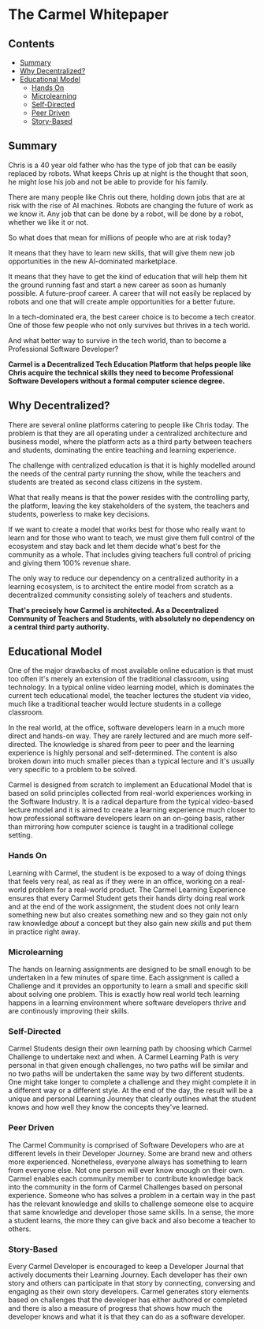 # The Carmel Whitepaper

## Contents

* [Summary](#summary)
* [Why Decentralized?](#why-decentralized)
* [Educational Model](#educational-model)
  * [Hands On](#hands-on)
  * [Microlearning](#microlearning)
  * [Self-Directed](#personalized)
  * [Peer Driven](#peer-driven)
  * [Story-Based](#story-based)

## Summary

Chris is a 40 year old father who has the type of job that can be easily replaced by robots. What keeps Chris up at night is the thought that soon, he might lose his job and not be able to provide for his family.

There are many people like Chris out there, holding down jobs that are at risk with the rise of AI machines. Robots are changing the future of work as we know it. Any job that can be done by a robot, will be done by a robot, whether we like it or not.

So what does that mean for millions of people who are at risk today?

It means that they have to learn new skills, that will give them new job opportunities in the new AI-dominated marketplace.

It means that they have to get the kind of education that will help them hit the ground running fast and start a new career as soon as humanly possible. A future-proof career. A career that will not easily be replaced by robots and one that will create ample opportunities for a better future.

In a tech-dominated era, the best career choice is to become a tech creator. One of those few people who not only survives but thrives in a tech world.

And what better way to survive in the tech world, than to become a Professional Software Developer?

**Carmel is a Decentralized Tech Education Platform that helps people like Chris acquire the technical skills they need to become Professional Software Developers without a formal computer science degree.**

## Why Decentralized?

There are several online platforms catering to people like Chris today. The problem is that they are all operating under a centralized architecture and business model, where the platform acts as a third party between teachers and students, dominating the entire teaching and learning experience.

The challenge with centralized education is that it is highly modelled around the needs of the central party running the show, while the teachers and students are treated as second class citizens in the system.

What that really means is that the power resides with the controlling party, the platform, leaving the key stakeholders of the system, the teachers and students, powerless to make key decisions.

If we want to create a model that works best for those who really want to learn and for those who want to teach, we must give them full control of the ecosystem and stay back and let them decide what's best for the community as a whole. That includes giving teachers full control of pricing and giving them 100% revenue share.

The only way to reduce our dependency on a centralized authority in a learning ecosystem, is to architect the entire model from scratch as a decentralized community consisting solely of teachers and students.

**That's precisely how Carmel is architected. As a Decentralized Community of Teachers and Students, with absolutely no dependency on a central third party authority.**

## Educational Model

One of the major drawbacks of most available online education is that must too often it's merely an extension of the traditional classroom, using technology. In a typical online video learning model, which is dominates the current tech educational model, the teacher lectures the student via video, much like a traditional teacher would lecture students in a college classroom.

In the real world, at the office, software developers learn in a much more direct and hands-on way. They are rarely lectured and are much more self-directed. The knowledge is shared from peer to peer and the learning experience is highly personal and self-determined. The content is also broken down into much smaller pieces than a typical lecture and it's usually very specific to a problem to be solved.

Carmel is designed from scratch to implement an Educational Model that is based on solid principles collected from real-world experiences working in the Software Industry. It is a radical departure from the typical video-based lecture model and it is aimed to create a learning experience much closer to how professional software developers learn on an on-going basis, rather than mirroring how computer science is taught in a traditional college setting.

### Hands On

Learning with Carmel, the student is be exposed to a way of doing things that feels very real, as real as if they were in an office, working on a real-world problem for a real-world product. The Carmel Learning Experience ensures that every Carmel Student gets their hands dirty doing real work and at the end of the work assignment, the student does not only learn something new but also creates something new and so they gain not only raw knowledge *about* a concept but they also gain new *skills* and put them in practice right away.

### Microlearning

The hands on learning assignments are designed to be small enough to be undertaken in a few minutes of spare time. Each assignment is called a Challenge and it provides an opportunity to learn a small and specific skill about solving one problem. This is exactly how real world tech learning happens in a learning environment where software developers thrive and are continously improving their skills.

### Self-Directed

Carmel Students design their own learning path by choosing which Carmel Challenge to undertake next and when. A Carmel Learning Path is very personal in that given enough challenges, no two paths will be similar and no two paths will be undertaken the same way by two different students. One might take longer to complete a challenge and they might complete it in a different way or a different style. At the end of the day, the result will be a unique and personal Learning Journey that clearly outlines what the student knows and how well they know the concepts they've learned.

### Peer Driven

The Carmel Community is comprised of Software Developers who are at different levels in their Developer Journey. Some are brand new and others more experienced. Nonetheless, everyone always has something to learn from everyone else. Not one person will ever know enough on their own. Carmel enables each community member to contribute knowledge back into the community in the form of Carmel Challenges based on personal experience. Someone who has solves a problem in a certain way in the past has the relevant knowledge and skills to challenge someone else to acquire that same knowledge and developer those same skills. In a sense, the more a student learns, the more they can give back and also become a teacher to others.

### Story-Based

Every Carmel Developer is encouraged to keep a Developer Journal that actively documents their  Learning Journey. Each developer has their own story and others can participate in that story by connecting, conversing and engaging as their own story developers. Carmel generates story elements based on challenges that the developer has either authored or completed and there is also a measure of progress that shows how much the developer knows and what it is that they can do as a software developer.  
